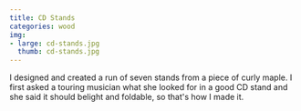 ```yaml
---
title: CD Stands
categories: wood
img:
- large: cd-stands.jpg
  thumb: cd-stands.jpg
---
```


I designed and created a run of seven stands from a piece of curly maple. I first asked a touring musician what she looked for in a good CD stand and she said it should belight and foldable, so that's how I made it.
